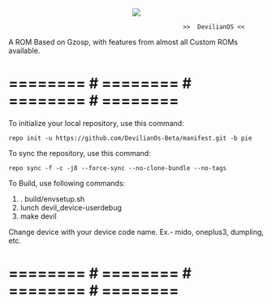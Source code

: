 <p align="center">
<img src="https://github.com/DevilianOs-Beta/manifest/blob/pie/raw/Artboard%201.jpg" >
</p>




                                                    >>  DevilianOS <<

A ROM Based on Gzosp, with features from almost all Custom ROMs available. 

# ======== # ======== # ======== # ======== #

To initialize your local repository, use this command:

    repo init -u https://github.com/DevilianOs-Beta/manifest.git -b pie

To sync the repository, use this command:

    repo sync -f -c -j8 --force-sync --no-clone-bundle --no-tags

To Build, use following commands:

1) . build/envsetup.sh
2) lunch devil_device-userdebug
3) make devil

Change device with your device code name. Ex.- mido, oneplus3, dumpling, etc.
	
# ======== # ======== # ======== # ======== #
